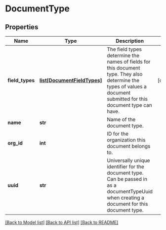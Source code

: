# DocumentType

## Properties
Name | Type | Description | Notes
------------ | ------------- | ------------- | -------------
**field_types** | [**list[DocumentFieldTypes]**](DocumentFieldTypes.md) | The field types determine the names of fields for this document type. They also determine the types of values a document submitted for this document type can have. | [optional] 
**name** | **str** | Name of the document type. | 
**org_id** | **int** | ID for the organization this document belongs to. | 
**uuid** | **str** | Universally unique identifier for the document type. Can be passed in as a documentTypeUuid when creating a document for this document type. | 

[[Back to Model list]](../README.md#documentation-for-models) [[Back to API list]](../README.md#documentation-for-api-endpoints) [[Back to README]](../README.md)


